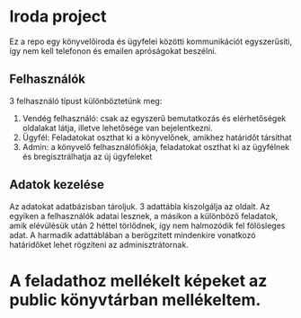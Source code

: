# Iroda project

Ez a repo egy könyvelőiroda és ügyfelei közötti kommunikációt egyszerűsíti, így nem kell telefonon és emailen apróságokat beszélni.

## Felhasználók

3 felhasználó típust különböztetünk meg:
1. Vendég felhasználó: csak az egyszerű bemutatkozás és elérhetőségek oldalakat látja, illetve lehetősége van bejelentkezni.
2. Ügyfél: Feladatokat oszthat ki a könyvelőnek, amikhez határidőt társíthat
3. Admin: a könyvelő felhasználófiókja, feladatokat oszthat ki az ügyfélnek és bregisztrálhatja az új ügyfeleket

## Adatok kezelése

Az adatokat adatbázisban tároljuk. 3 adattábla kiszolgálja az oldalt. Az egyiken a felhasználók adatai lesznek, a másikon a különböző feladatok, amik elévülésük után 2 héttel törlődnek, így nem halmozódik fel fölösleges adat. A harmadik adattáblában a berögzített mindenkire vonatkozó határidőket lehet rögzíteni az adminisztrátornak.

# A feladathoz mellékelt képeket az public könyvtárban mellékeltem.
